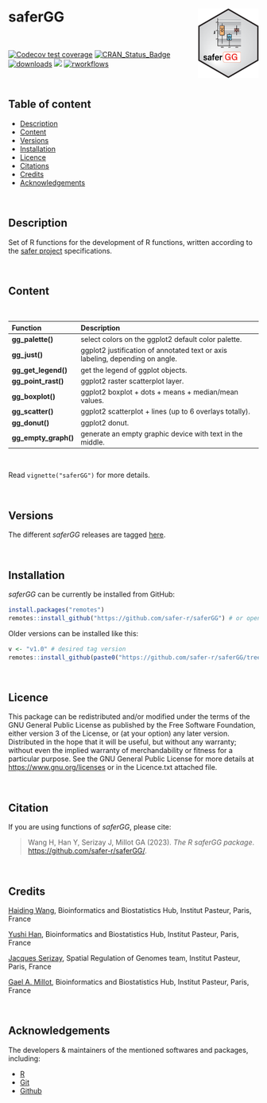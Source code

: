 
# saferGG <a href="">[<img src="man/figures/saferGG.png" align="right" height="140" />](https://safer-r.github.io/saferGG)</a>

<br />

<!-- badges: start -->

[![Codecov test coverage](https://codecov.io/github/safer-r/saferGG/coverage.svg?branch=master)](https://app.codecov.io/github/safer-r/saferGG?branch=master)
[![CRAN_Status_Badge](https://www.r-pkg.org/badges/version/saferGG)](https://cran.r-project.org/package=saferGG)
[![downloads](https://cranlogs.r-pkg.org/badges/saferGG)](https://www.rdocumentation.org/trends)
[![](https://img.shields.io/badge/license-GPL3.0-green.svg)](https://opensource.org/licenses/MITgpl-3-0)
[![rworkflows](https://github.com/safer-r/saferGG/actions/workflows/rworkflows.yml/badge.svg)](https://github.com/safer-r/saferGG/actions/workflows/rworkflows.yml)
<!-- badges: end -->

<br />

## Table of content

   - [Description](#description)
   - [Content](#content)
   - [Versions](#versions)
   - [Installation](#installation)
   - [Licence](#licence)
   - [Citations](#citations)
   - [Credits](#credits)
   - [Acknowledgements](#acknowledgements)

<br />


## Description

Set of R functions for the development of R functions, written according to the [safer project](https://github.com/safer-r) specifications.

<br />

## Content
<br />

| Function | Description |
| :--- | :--- |
| **gg_palette()** | select colors on the ggplot2 default color palette. |
| **gg_just()** | ggplot2 justification of annotated text or axis labeling, depending on angle. |
| **gg_get_legend()** | get the legend of ggplot objects. |
| **gg_point_rast()** | ggplot2 raster scatterplot layer. |
| **gg_boxplot()** | ggplot2 boxplot + dots + means + median/mean values. |
| **gg_scatter()** | ggplot2 scatterplot + lines (up to 6 overlays totally). |
| **gg_donut()** | ggplot2 donut. |
| **gg_empty_graph()** | generate an empty graphic device with text in the middle. |

<br />

Read `vignette("saferGG")` for more details.

<br />

## Versions

The different *saferGG* releases are tagged [here](https://github.com/safer-r/saferGG/tags).

<br />

## Installation

*saferGG* can be currently be installed from GitHub:

```r
install.packages("remotes")
remotes::install_github("https://github.com/safer-r/saferGG") # or open R as admin and remotes::install_github("https://github.com/safer-r/saferGG", lib = "C:/Program Files/R/R-4.4.2/library")
```

Older versions can be installed like this:

```r
v <- "v1.0" # desired tag version
remotes::install_github(paste0("https://github.com/safer-r/saferGG/tree/", v))
```

<br />

## Licence

This package can be redistributed and/or modified under the terms of the GNU General Public License as published by the Free Software Foundation, either version 3 of the License, or (at your option) any later version.
Distributed in the hope that it will be useful, but without any warranty; without even the implied warranty of merchandability or fitness for a particular purpose.
See the GNU General Public License for more details at https://www.gnu.org/licenses or in the Licence.txt attached file.

<br />

## Citation

If you are using functions of *saferGG*, please cite: 

> Wang H, Han Y, Serizay J, Millot GA (2023). _The R saferGG package_.
> <https://github.com/safer-r/saferGG/>.

<br />

## Credits

[Haiding Wang](https://github.com/Tintin2710), Bioinformatics and Biostatistics Hub, Institut Pasteur, Paris, France

[Yushi Han](https://github.com/yushiHn), Bioinformatics and Biostatistics Hub, Institut Pasteur, Paris, France

[Jacques Serizay](https://github.com/js2264), Spatial Regulation of Genomes team, Institut Pasteur, Paris, France

[Gael A. Millot](https://github.com/gael-millot), Bioinformatics and Biostatistics Hub, Institut Pasteur, Paris, France

<br />

## Acknowledgements

The developers & maintainers of the mentioned softwares and packages, including:

- [R](https://www.r-project.org/)
- [Git](https://git-scm.com/)
- [Github](https://github.com/)


